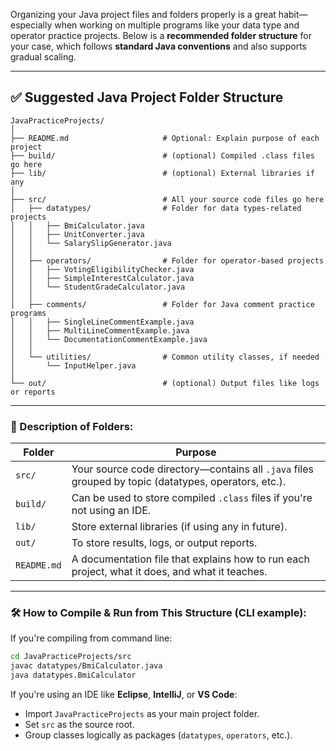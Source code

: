 Organizing your Java project files and folders properly is a great habit—especially when working on multiple programs like your data type and operator practice projects. Below is a **recommended folder structure** for your case, which follows **standard Java conventions** and also supports gradual scaling.

---

## ✅ Suggested Java Project Folder Structure

```
JavaPracticeProjects/
│
├── README.md                     # Optional: Explain purpose of each project
├── build/                        # (optional) Compiled .class files go here
├── lib/                          # (optional) External libraries if any
│
├── src/                          # All your source code files go here
│   ├── datatypes/                # Folder for data types-related projects
│   │   ├── BmiCalculator.java
│   │   ├── UnitConverter.java
│   │   └── SalarySlipGenerator.java
│   │
│   ├── operators/                # Folder for operator-based projects
│   │   ├── VotingEligibilityChecker.java
│   │   ├── SimpleInterestCalculator.java
│   │   └── StudentGradeCalculator.java
│   │
│   ├── comments/                 # Folder for Java comment practice programs
│   │   ├── SingleLineCommentExample.java
│   │   ├── MultiLineCommentExample.java
│   │   └── DocumentationCommentExample.java
│   │
│   └── utilities/                # Common utility classes, if needed
│       └── InputHelper.java
│
└── out/                          # (optional) Output files like logs or reports
```

---

### 📁 Description of Folders:

| Folder      | Purpose                                                                                              |
| ----------- | ---------------------------------------------------------------------------------------------------- |
| `src/`      | Your source code directory—contains all `.java` files grouped by topic (datatypes, operators, etc.). |
| `build/`    | Can be used to store compiled `.class` files if you're not using an IDE.                             |
| `lib/`      | Store external libraries (if using any in future).                                                   |
| `out/`      | To store results, logs, or output reports.                                                           |
| `README.md` | A documentation file that explains how to run each project, what it does, and what it teaches.       |

---

### 🛠 How to Compile & Run from This Structure (CLI example):

If you're compiling from command line:

```bash
cd JavaPracticeProjects/src
javac datatypes/BmiCalculator.java
java datatypes.BmiCalculator
```

If you're using an IDE like **Eclipse**, **IntelliJ**, or **VS Code**:

* Import `JavaPracticeProjects` as your main project folder.
* Set `src` as the source root.
* Group classes logically as packages (`datatypes`, `operators`, etc.).

